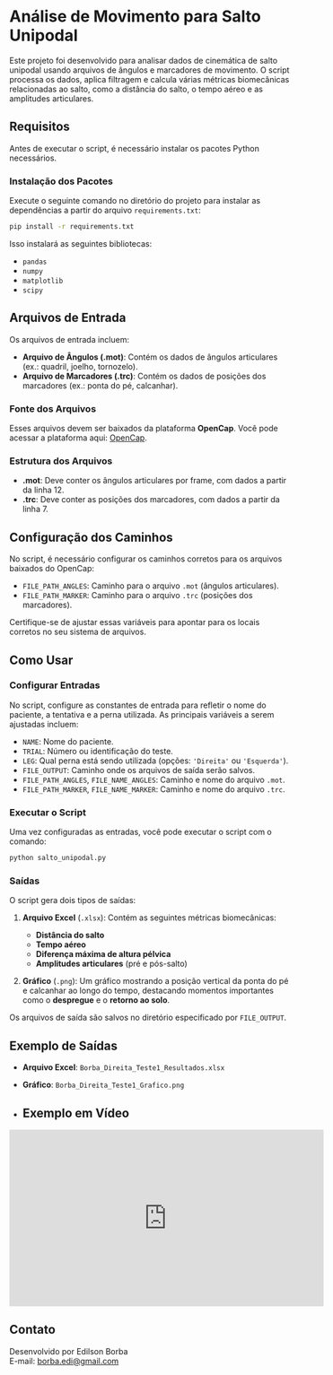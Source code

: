 
# Análise de Movimento para Salto Unipodal

Este projeto foi desenvolvido para analisar dados de cinemática de salto unipodal usando arquivos de ângulos e marcadores de movimento. O script processa os dados, aplica filtragem e calcula várias métricas biomecânicas relacionadas ao salto, como a distância do salto, o tempo aéreo e as amplitudes articulares.

## Requisitos

Antes de executar o script, é necessário instalar os pacotes Python necessários.

### Instalação dos Pacotes

Execute o seguinte comando no diretório do projeto para instalar as dependências a partir do arquivo `requirements.txt`:

```bash
pip install -r requirements.txt
```

Isso instalará as seguintes bibliotecas:
- `pandas`
- `numpy`
- `matplotlib`
- `scipy`

## Arquivos de Entrada

Os arquivos de entrada incluem:

- **Arquivo de Ângulos (.mot)**: Contém os dados de ângulos articulares (ex.: quadril, joelho, tornozelo).
- **Arquivo de Marcadores (.trc)**: Contém os dados de posições dos marcadores (ex.: ponta do pé, calcanhar).

### Fonte dos Arquivos

Esses arquivos devem ser baixados da plataforma **OpenCap**. Você pode acessar a plataforma aqui: [OpenCap](https://opencap.ai).

### Estrutura dos Arquivos

- **.mot**: Deve conter os ângulos articulares por frame, com dados a partir da linha 12.
- **.trc**: Deve conter as posições dos marcadores, com dados a partir da linha 7.

## Configuração dos Caminhos

No script, é necessário configurar os caminhos corretos para os arquivos baixados do OpenCap:

- `FILE_PATH_ANGLES`: Caminho para o arquivo `.mot` (ângulos articulares).
- `FILE_PATH_MARKER`: Caminho para o arquivo `.trc` (posições dos marcadores).

Certifique-se de ajustar essas variáveis para apontar para os locais corretos no seu sistema de arquivos.

## Como Usar

### Configurar Entradas

No script, configure as constantes de entrada para refletir o nome do paciente, a tentativa e a perna utilizada. As principais variáveis a serem ajustadas incluem:

- `NAME`: Nome do paciente.
- `TRIAL`: Número ou identificação do teste.
- `LEG`: Qual perna está sendo utilizada (opções: `'Direita'` ou `'Esquerda'`).
- `FILE_OUTPUT`: Caminho onde os arquivos de saída serão salvos.
- `FILE_PATH_ANGLES`, `FILE_NAME_ANGLES`: Caminho e nome do arquivo `.mot`.
- `FILE_PATH_MARKER`, `FILE_NAME_MARKER`: Caminho e nome do arquivo `.trc`.

### Executar o Script

Uma vez configuradas as entradas, você pode executar o script com o comando:

```bash
python salto_unipodal.py
```

### Saídas

O script gera dois tipos de saídas:

1. **Arquivo Excel** (`.xlsx`): Contém as seguintes métricas biomecânicas:
   - **Distância do salto**
   - **Tempo aéreo**
   - **Diferença máxima de altura pélvica**
   - **Amplitudes articulares** (pré e pós-salto)

2. **Gráfico** (`.png`): Um gráfico mostrando a posição vertical da ponta do pé e calcanhar ao longo do tempo, destacando momentos importantes como o **despregue** e o **retorno ao solo**.

Os arquivos de saída são salvos no diretório especificado por `FILE_OUTPUT`.

## Exemplo de Saídas

- **Arquivo Excel**: `Borba_Direita_Teste1_Resultados.xlsx`
- **Gráfico**: `Borba_Direita_Teste1_Grafico.png`

- ## Exemplo em Vídeo

<iframe width="560" height="315" src="https://youtube.com/shorts/-e--PE_sNUE?feature=share" frameborder="0" allow="accelerometer; autoplay; clipboard-write; encrypted-media; gyroscope; picture-in-picture" allowfullscreen></iframe>


## Contato

Desenvolvido por Edilson Borba  
E-mail: [borba.edi@gmail.com](mailto:borba.edi@gmail.com)
